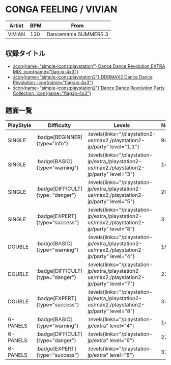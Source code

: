 # CONGA FEELING / VIVIAN

|Artist|BPM|From|
|------|---|----|
|VIVIAN|130|Dancemania SUMMERS 3|

## 収録タイトル

- [:icon{name="simple-icons:playstation"} Dance Dance Revolution EXTRA MIX :icon{name="flag:jp-4x3"}](/playstation-jp/extra)
- [:icon{name="simple-icons:playstation2"} DDRMAX2 Dance Dance Revolution :icon{name="flag:us-4x3"}](/playstation2-us/max2)
- [:icon{name="simple-icons:playstation2"} Dance Dance Revolution Party Collection :icon{name="flag:jp-4x3"}](/playstation2-jp/party)

## 譜面一覧

|PlayStyle|Difficulty|Levels|Notes|Movie|
|---------|----------|------|-----|-----|
|SINGLE| :badge[BEGINNER]{type="info"}| :levels{links="/playstation2-us/max2,/playstation2-jp/party" level="1,1"}|90/0||
|SINGLE| :badge[BASIC]{type="warning"}| :levels{links="/playstation-jp/extra,/playstation2-us/max2,/playstation2-jp/party" level="3"}|145/0||
|SINGLE| :badge[DIFFICULT]{type="danger"}| :levels{links="/playstation-jp/extra,/playstation2-us/max2,/playstation2-jp/party" level="5"}|204/0||
|SINGLE| :badge[EXPERT]{type="success"}| :levels{links="/playstation-jp/extra,/playstation2-us/max2,/playstation2-jp/party" level="8"}|311/0||
|DOUBLE| :badge[BASIC]{type="warning"}| :levels{links="/playstation-jp/extra,/playstation2-us/max2,/playstation2-jp/party" level="4"}|160/0||
|DOUBLE| :badge[DIFFICULT]{type="danger"}| :levels{links="/playstation-jp/extra,/playstation2-us/max2,/playstation2-jp/party" level="7"}|223/0||
|DOUBLE| :badge[EXPERT]{type="success"}| :levels{links="/playstation-jp/extra,/playstation2-us/max2,/playstation2-jp/party" level="8"}|333/0||
|6-PANELS| :badge[BASIC]{type="warning"}| :levels{links="/playstation-jp/extra" level="4"}|149/0||
|6-PANELS| :badge[DIFFICULT]{type="danger"}| :levels{links="/playstation-jp/extra" level="6"}|222/0||
|6-PANELS| :badge[EXPERT]{type="success"}| :levels{links="/playstation-jp/extra" level="8"}|333/0||
